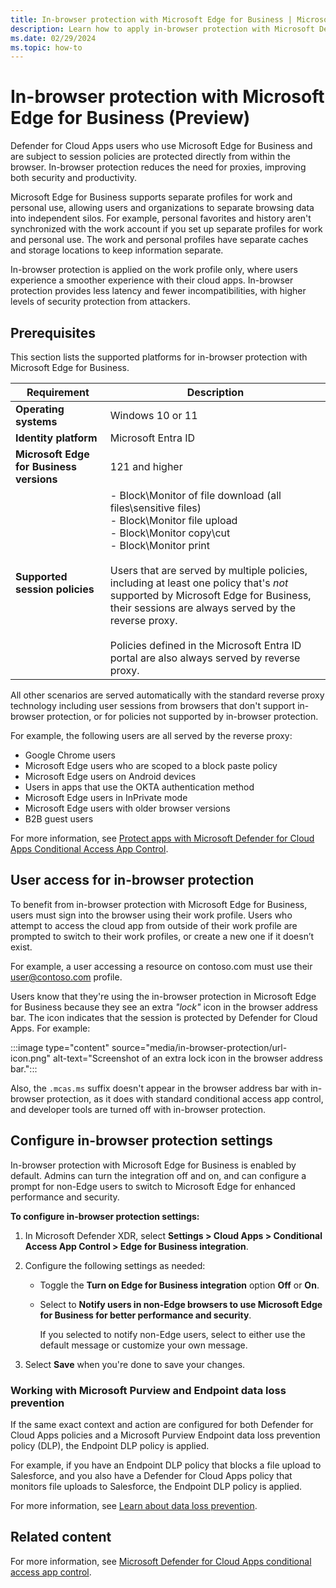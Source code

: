 ```yaml
---
title: In-browser protection with Microsoft Edge for Business | Microsoft Defender for Cloud Apps
description: Learn how to apply in-browser protection with Microsoft Defender for Cloud Apps session policies and Microsoft Edge for Business
ms.date: 02/29/2024
ms.topic: how-to
---
```


# In-browser protection with Microsoft Edge for Business (Preview)

Defender for Cloud Apps users who use Microsoft Edge for Business and are subject to session policies are protected directly from within the browser. In-browser protection reduces the need for proxies, improving both security and productivity.

Microsoft Edge for Business supports separate profiles for work and personal use, allowing users and organizations to separate browsing data into independent silos. For example, personal favorites and history aren't synchronized with the work account if you set up separate profiles for work and personal use. The work and personal profiles have separate caches and storage locations to keep information separate.

In-browser protection is applied on the work profile only, where users experience a smoother experience with their cloud apps. In-browser protection provides less latency and fewer incompatibilities, with higher levels of security protection from attackers.

## Prerequisites

This section lists the supported platforms for in-browser protection with Microsoft Edge for Business.

|Requirement  |Description  |
|---------|---------|
|**Operating systems**     |   Windows 10 or 11      |
|**Identity platform**     | Microsoft Entra ID        |
|**Microsoft Edge for Business versions**     |   121 and higher      |
|**Supported session policies**     | - Block\Monitor of file download (all files\sensitive files) <br>- Block\Monitor file upload <br>- Block\Monitor copy\cut <br>- Block\Monitor print <br><br> Users that are served by multiple policies, including at least one policy that's *not* supported by Microsoft Edge for Business, their sessions are always served by the reverse proxy. <br><br>Policies defined in the Microsoft Entra ID portal are also always served by reverse proxy.   |

All other scenarios are served automatically with the standard reverse proxy technology including user sessions from browsers that don't support in-browser protection, or for policies not supported by in-browser protection.

For example, the following users are all served by the reverse proxy:

- Google Chrome users
- Microsoft Edge users who are scoped to a block paste policy
- Microsoft Edge users on Android devices
- Users in apps that use the OKTA authentication method
- Microsoft Edge users in InPrivate mode
- Microsoft Edge users with older browser versions
- B2B guest users

For more information, see [Protect apps with Microsoft Defender for Cloud Apps Conditional Access App Control](proxy-intro-aad.md).

## User access for in-browser protection

To benefit from in-browser protection with Microsoft Edge for Business, users must sign into the browser using their work profile. Users who attempt to access the cloud app from outside of their work profile are prompted to switch to their work profiles, or create a new one if it doesn’t exist.

For example, a user accessing a resource on contoso.com must use their user@contoso.com profile.

Users know that they're using the in-browser protection in Microsoft Edge for Business because they see an extra *"lock"* icon in the browser address bar. The icon indicates that the session is protected by Defender for Cloud Apps. For example:

:::image type="content" source="media/in-browser-protection/url-icon.png" alt-text="Screenshot of an extra lock icon in the browser address bar.":::

Also, the `.mcas.ms` suffix doesn't appear in the browser address bar with in-browser protection, as it does with standard conditional access app control, and developer tools are turned off with in-browser protection.

## Configure in-browser protection settings

In-browser protection with Microsoft Edge for Business is enabled by default. Admins can turn the integration off and on, and can configure a prompt for non-Edge users to switch to Microsoft Edge for enhanced performance and security.

**To configure in-browser protection settings:**

1. In Microsoft Defender XDR, select **Settings > Cloud Apps > Conditional Access App Control > Edge for Business integration**.

1. Configure the following settings as needed:

    - Toggle the **Turn on Edge for Business integration** option **Off** or **On**.
    - Select to **Notify users in non-Edge browsers to use Microsoft Edge for Business for better performance and security**.

        If you selected to notify non-Edge users, select to either use the default message or customize your own message.

1. Select **Save** when you're done to save your changes.

### Working with Microsoft Purview and Endpoint data loss prevention

If the same exact context and action are configured for both Defender for Cloud Apps policies and a Microsoft Purview Endpoint data loss prevention policy (DLP), the Endpoint DLP policy is applied.

For example, if you have an Endpoint DLP policy that blocks a file upload to Salesforce, and you also have a Defender for Cloud Apps policy that monitors file uploads to Salesforce, the Endpoint DLP policy is applied.

For more information, see [Learn about data loss prevention](/purview/dlp-learn-about-dlp).

## Related content

For more information, see [Microsoft Defender for Cloud Apps conditional access app control](proxy-intro-aad.md).
